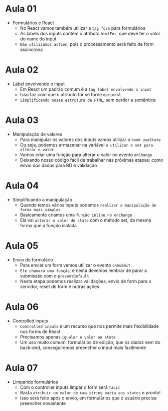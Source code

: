 # Aula 01

- Formulários e React
  - No React vamos também utilizar a `tag form` para formulários
  - As labels dos inputs contém o atributo `htmlFor`, que deve ter o valor do name do input
  - `Não utilizamos action`, pois o processamento será feito de form assíncrona


# Aula 02

- Label envolvendo o input
  - Em React um padrão comum é a `tag label envolvendo o input`
  - Isso faz com que o atributo for se torne `opcional`
  - `Simplificando nossa estrutura de HTML`, sem perder a semântica

# Aula 03

- Manipulação de valores
  - Para manipular os valores dos inputs vamos utilizar  o `hook useState`
  - Ou seja, podemos armazenar na variável `e utilizar o set para alterar o valor`
  - Vamos criar uma função para alterar o valor no evento `onChange`
  - Deixando nosso código fácil de trabalhar nas próximas etapas: como envio dos dados para BD e validação

# Aula 04

- Simplificando a manipulação
  - Quando temos vários inputs podemos `realizar a manipulação de forma mais simples`
  - Basicamente criamos uma `função inline no onChange`
  - Ela vai `alterar o valor do state` com o método set, da mesma forma que a função isolada

# Aula 05

- Envio de formulário
  - Para enviar um form vamos utilizar o evento `onSubmit`
  - `Ele chamará uma função`, e nesta devemos lembrar de parar a submissão com o `preventDefault`
  - Nesta etapa podemos realizar validações, envio de form para o servidor, reset de form e outras ações

# Aula 06

- Controlled inputs
  - `Controlled inputs` é um recurso que nos permite mais flexibilidade nos forms de React
  - Precisamos apenas `igualar o valor ao state`
  - Um uso muito comum: formulários de edição, que os dados vem do back-end, conseguiremos preencher o input mais facilmente

# Aula 07

- Limpando formulários
  - Com o controller inputs limpar o form será `fácil`
  - Basta `atribuir um valor de uma string vazia aos states` e pronto!
  - Isso será feito após o envio, em formulários que o usuário precisa preencher novamente

